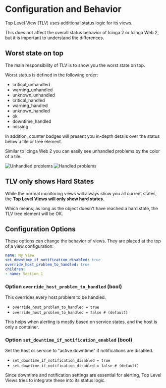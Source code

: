 Configuration and Behavior
========

Top Level View (TLV) uses additional status logic for its views.

This does not affect the overall status behavior of Icinga 2 or Icinga Web 2,
but it is important to understand the differences.

## Worst state on top

The main responsibility of TLV is to show you the worst state on top.

Worst status is defined in the following order:

* critical_unhandled
* warning_unhandled
* unknown_unhandled
* critical_handled
* warning_handled
* unknown_handled
* ok
* downtime_handled
* missing

In addition, counter badges will present you in-depth details over the
status below a tile or tree element.

Similar to Icinga Web 2 you can easily see unhandled problems by the color of a tile.

![Unhandled problems](screenshots/colors-unhandled.png)
![Handled problems](screenshots/colors-handled.png)

## TLV only shows Hard States

While the normal monitoring views will always show you all current states,
the **Top Level Views will only show hard states**.

Which means, as long as the object doesn't have reached a hard state, the TLV tree element will be OK.

## Configuration Options

These options can change the behavior of views.
They are placed at the top of a view configuration:

```yaml
name: My View
set_downtime_if_notification_disabled: true
override_host_problem_to_handled: true
children:
- name: Section 1
```

### Option `override_host_problem_to_handled` (bool)

This overrides every host problem to be handled.

* `override_host_problem_to_handled = true`
* `override_host_problem_to_handled = false # (default)`

This helps when alerting is mostly based on service states, and the host
is only a container.

### Option `set_downtime_if_notification_enabled` (bool)

Set the host or service to "active downtime" if notifications are disabled.

* `set_downtime_if_notification_disabled = true`
* `set_downtime_if_notification_disabled = false # (default)`

Since downtime and notification settings are essential for alerting,
Top Level Views tries to integrate these into its status logic.
